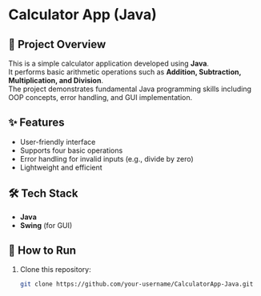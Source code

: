 # Calculator App (Java)

## 📌 Project Overview
This is a simple calculator application developed using **Java**.  
It performs basic arithmetic operations such as **Addition, Subtraction, Multiplication, and Division**.  
The project demonstrates fundamental Java programming skills including OOP concepts, error handling, and GUI implementation.

## ✨ Features
- User-friendly interface
- Supports four basic operations
- Error handling for invalid inputs (e.g., divide by zero)
- Lightweight and efficient

## 🛠️ Tech Stack
- **Java**
- **Swing** (for GUI)

## 🚀 How to Run
1. Clone this repository:
   ```bash
   git clone https://github.com/your-username/CalculatorApp-Java.git

